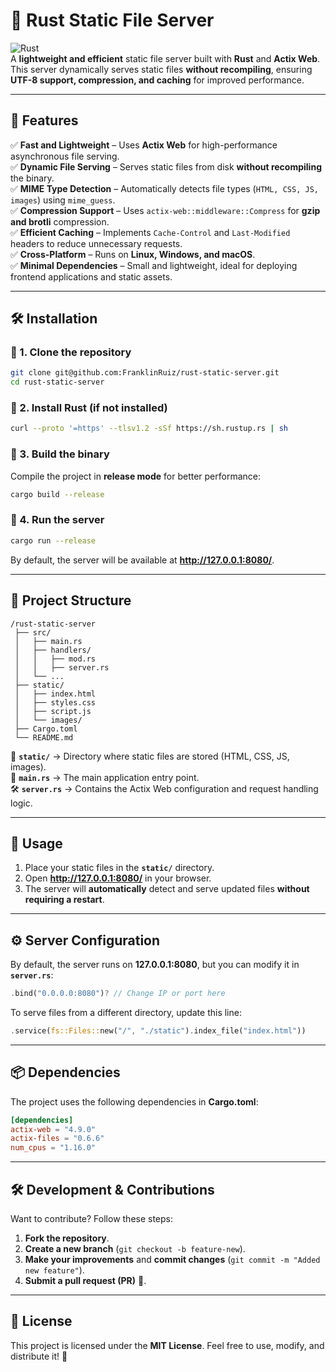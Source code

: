 # 🚀 Rust Static File Server

![Rust](https://img.shields.io/badge/Rust-Actix-blue?style=for-the-badge&logo=rust)  
A **lightweight and efficient** static file server built with **Rust** and **Actix Web**.  
This server dynamically serves static files **without recompiling**, ensuring **UTF-8 support, compression, and caching** for improved performance.

---

## 📌 Features
✅ **Fast and Lightweight** – Uses **Actix Web** for high-performance asynchronous file serving.  
✅ **Dynamic File Serving** – Serves static files from disk **without recompiling** the binary.  
✅ **MIME Type Detection** – Automatically detects file types (`HTML, CSS, JS, images`) using `mime_guess`.  
✅ **Compression Support** – Uses `actix-web::middleware::Compress` for **gzip and brotli** compression.  
✅ **Efficient Caching** – Implements `Cache-Control` and `Last-Modified` headers to reduce unnecessary requests.  
✅ **Cross-Platform** – Runs on **Linux, Windows, and macOS**.  
✅ **Minimal Dependencies** – Small and lightweight, ideal for deploying frontend applications and static assets.

---

## 🛠️ Installation

### 🔹 1. Clone the repository
```sh
git clone git@github.com:FranklinRuiz/rust-static-server.git 
cd rust-static-server
```

### 🔹 2. Install Rust (if not installed)
```sh
curl --proto '=https' --tlsv1.2 -sSf https://sh.rustup.rs | sh  
```

### 🔹 3. Build the binary
Compile the project in **release mode** for better performance:
```sh
cargo build --release  
```

### 🔹 4. Run the server
```sh
cargo run --release  
```
By default, the server will be available at **http://127.0.0.1:8080/**.

---

## 📁 Project Structure
```
/rust-static-server  
 ├── src/  
 │   ├── main.rs  
 │   ├── handlers/  
 │   │   ├── mod.rs  
 │   │   ├── server.rs  
 │   └── ...  
 ├── static/  
 │   ├── index.html  
 │   ├── styles.css  
 │   ├── script.js  
 │   └── images/  
 ├── Cargo.toml  
 └── README.md  
```

📂 **`static/`** → Directory where static files are stored (HTML, CSS, JS, images).  
📜 **`main.rs`** → The main application entry point.  
🛠️ **`server.rs`** → Contains the Actix Web configuration and request handling logic.

---

## 🚀 Usage
1. Place your static files in the **`static/`** directory.
2. Open **http://127.0.0.1:8080/** in your browser.
3. The server will **automatically** detect and serve updated files **without requiring a restart**.

---

## ⚙️ Server Configuration
By default, the server runs on **127.0.0.1:8080**, but you can modify it in **`server.rs`**:
```rust
.bind("0.0.0.0:8080")? // Change IP or port here  
```
To serve files from a different directory, update this line:
```rust
.service(fs::Files::new("/", "./static").index_file("index.html"))  
```

---

## 📦 Dependencies
The project uses the following dependencies in **Cargo.toml**:
```toml
[dependencies]  
actix-web = "4.9.0"  
actix-files = "0.6.6"  
num_cpus = "1.16.0"  
```

---

## 🛠️ Development & Contributions
Want to contribute? Follow these steps:
1. **Fork the repository**.
2. **Create a new branch** (`git checkout -b feature-new`).
3. **Make your improvements** and **commit changes** (`git commit -m "Added new feature"`).
4. **Submit a pull request (PR)** 🚀.

---

## 📜 License
This project is licensed under the **MIT License**. Feel free to use, modify, and distribute it! 🎉